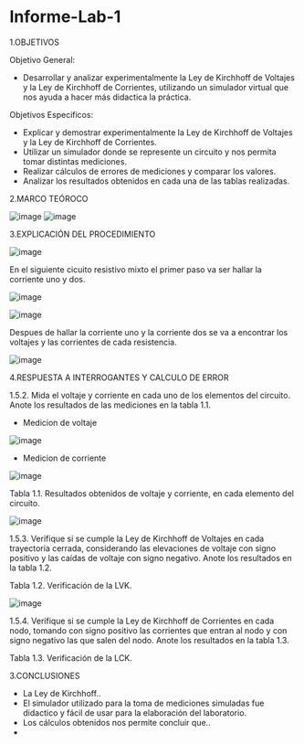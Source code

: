 # Informe-Lab-1

1.OBJETIVOS

Objetivo General:

 * Desarrollar y analizar experimentalmente la Ley de Kirchhoff de Voltajes y la Ley de Kirchhoff de Corrientes, utilizando un simulador virtual que nos ayuda a hacer más didactica la práctica. 
 
 Objetivos Especificos:
 
 * Explicar y demostrar experimentalmente la Ley de Kirchhoff de Voltajes y la Ley de Kirchhoff de Corrientes.
 * Utilizar un simulador donde se represente un circuito y nos permita tomar distintas mediciones.
 * Realizar cálculos de errores de mediciones y comparar los valores.
 * Analizar los resultados obtenidos en cada una de las tablas realizadas.
 
 2.MARCO TEÓROCO

 ![image](https://user-images.githubusercontent.com/105617383/169164168-4050b1e3-9dbc-4f30-b9b0-bca4fb782a24.png)
 ![image](https://user-images.githubusercontent.com/105617383/169568229-bb4c4dca-ef8f-41fb-b64b-8b2f9d8b5ee2.png)
 
3.EXPLICACIÓN DEL PROCEDIMIENTO

![image](https://user-images.githubusercontent.com/105617383/169882072-528990e1-378a-42c5-b9b6-76fd96bbdf0d.png)

En el siguiente cicuito resistivo mixto el primer paso va ser hallar la corriente uno y dos.

![image](https://user-images.githubusercontent.com/105617383/169888711-eb382b33-7ff9-4bcf-8f81-f717a5fa3672.png)

![image](https://user-images.githubusercontent.com/105617383/169923618-c8b45c10-a5a6-4685-9743-05eadff9034c.png)

Despues de hallar la corriente uno y la corriente dos se va a encontrar los voltajes y las corrientes de cada resistencia.

![image](https://user-images.githubusercontent.com/105617383/169923638-b380860e-decc-40a9-b1be-20cd522faf3c.png)

4.RESPUESTA A INTERROGANTES Y CALCULO DE ERROR

1.5.2. Mida el voltaje y corriente en cada uno de los elementos del circuito. Anote los resultados de las mediciones en la tabla 1.1.

 * Medicion de voltaje
  
 ![image](https://user-images.githubusercontent.com/105617383/169157410-ccfb08ea-65cd-4360-a763-5e3ec4edb43f.png)
 
 * Medicion de corriente
 
 ![image](https://user-images.githubusercontent.com/105617383/169173479-a6f78eff-05a3-483b-a3a4-4e4e7d83c5e9.png)

Tabla 1.1. Resultados obtenidos de voltaje y corriente, en cada elemento del circuito.

![image](https://user-images.githubusercontent.com/105671763/170136039-942b9339-e14c-49a8-9613-82b8d498fd00.png)

1.5.3. Verifique si se cumple la Ley de Kirchhoff de Voltajes en cada trayectoria cerrada, considerando las elevaciones de voltaje con signo positivo y las caídas de voltaje con signo negativo. Anote los resultados en la tabla 1.2.

Tabla 1.2. Verificación de la LVK.

![image](https://user-images.githubusercontent.com/105671763/170137103-bc36f13e-066e-4809-90a1-d7d9cdb98991.png)

1.5.4. Verifique si se cumple la Ley de Kirchhoff de Corrientes en cada nodo, tomando con signo positivo las corrientes que entran al nodo y con signo negativo las que salen del nodo. Anote los resultados en la tabla 1.3.

Tabla 1.3. Verificación de la LCK.



3.CONCLUSIONES

 * La Ley de Kirchhoff..
 * El simulador utilizado para la toma de mediciones simuladas fue didactico y fácil de usar para la elaboración del laboratorio.
 * Los cálculos obtenidos nos permite concluir que..
 * 

